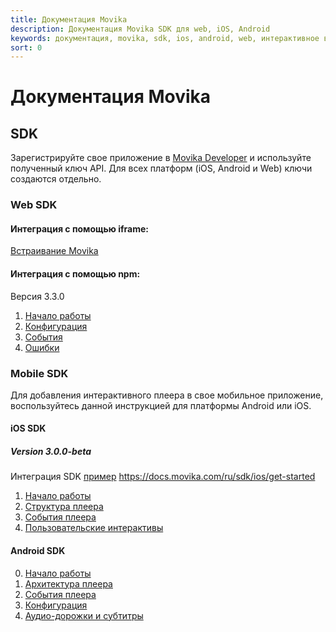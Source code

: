 ```yaml
---
title: Документация Movika
description: Документация Movika SDK для web, iOS, Android
keywords: документация, movika, sdk, ios, android, web, интерактивное видео
sort: 0
---
```


# Документация Movika

## SDK

Зарегистрируйте свое приложение в [Movika Developer](https://developer.movika.com) и используйте полученный ключ API. Для всех платформ (iOS, Android и Web) ключи создаются отдельно.

### Web SDK

#### Интеграция с помощью iframe:

[Встраивание Movika](/sdk/web/iframe-ru.md)

#### Интеграция с помощью npm:

Версия 3.3.0

1. [Начало работы](/sdk/web/get-started-ru.md)
2. [Конфигурация](/sdk/web/configurations-ru.md)
3. [События](/sdk/web/events-ru.md)
4. [Ошибки](/sdk/web/errors-ru.md)

### Mobile SDK

Для добавления интерактивного плеера в свое мобильное приложение, воспользуйтесь данной инструкцией
для платформы Android или iOS.

#### iOS SDK

##### Version 3.0.0-beta

Интеграция SDK [пример](https://github.com/movika/movika-sdk-ios/tree/master/Example)
https://docs.movika.com/ru/sdk/ios/get-started

1. [Начало работы](/sdk/ios/get-started-ru.md)
2. [Структура плеера](/sdk/ios/player-arch-ru.md)
3. [События плеера](/sdk/ios/player-events-ru.md)
4. [Пользовательские интерактивы](/sdk/ios/custom-interactive-ru.md)

#### Android SDK

0. [Начало работы](/sdk/android/getting-started-ru.md)
1. [Архитектура плеера](/sdk/android/player-arch-ru.md)
2. [События плеера](/sdk/android/player-events-ru.md)
3. [Конфигурация](/sdk/android/config-ru.md)
4. [Аудио-дорожки и субтитры](/sdk/android/audio-subtitles-ru.md)
